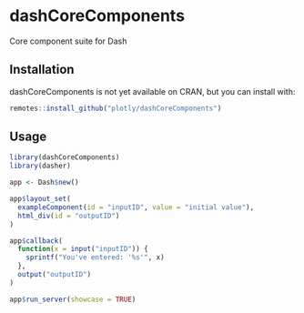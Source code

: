 # dashCoreComponents

Core component suite for Dash

## Installation

dashCoreComponents is not yet available on CRAN, but you can install with:

```r
remotes::install_github("plotly/dashCoreComponents")
```

## Usage

```r
library(dashCoreComponents)
library(dasher)

app <- Dash$new()

app$layout_set(
  exampleComponent(id = "inputID", value = "initial value"),
  html_div(id = "outputID")
)

app$callback(
  function(x = input("inputID")) {
    sprintf("You've entered: '%s'", x)
  },
  output("outputID")
)

app$run_server(showcase = TRUE)
```
